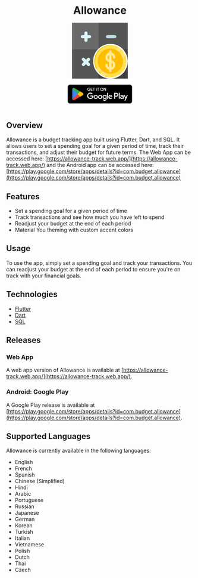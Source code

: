 <h1 align="center" style="font-size:28px; line-height:1"><b>Allowance</b></h1>

<a href="https://play.google.com/store/apps/details?id=com.budget.allowance">
  <div align="center">
    <img alt="Icon" src="promotional/icon.png" width="150px">
  </div>
</a>

<a href="https://play.google.com/store/apps/details?id=com.budget.allowance">
  <div align="center">
    <img alt="Icon" src="Promotional/google-play-badge.png" width="200px">
  </div>
</a>

## Overview
Allowance is a budget tracking app built using Flutter, Dart, and SQL. It allows users to set a spending goal for a given period of time, track their transactions, and adjust their budget for future terms. The Web App can be accessed here: [https://allowance-track.web.app/](https://allowance-track.web.app/) and the Android app can be accessed here: [https://play.google.com/store/apps/details?id=com.budget.allowance](https://play.google.com/store/apps/details?id=com.budget.allowance)

## Features
- Set a spending goal for a given period of time
- Track transactions and see how much you have left to spend
- Readjust your budget at the end of each period
- Material You theming with custom accent colors

## Usage
To use the app, simply set a spending goal and track your transactions. You can readjust your budget at the end of each period to ensure you're on track with your financial goals.

## Technologies
* [Flutter](https://flutter.dev/)
* [Dart](https://dart.dev/)
* [SQL](https://drift.simonbinder.eu/)

## Releases
### Web App
A web app version of Allowance is available at [https://allowance-track.web.app/](https://allowance-track.web.app/).
### Android: Google Play
A Google Play release is available at [https://play.google.com/store/apps/details?id=com.budget.allowance](https://play.google.com/store/apps/details?id=com.budget.allowance).

## Supported Languages
Allowance is currently available in the following languages:

- English
- French
- Spanish
- Chinese (Simplified)
- Hindi
- Arabic
- Portuguese
- Russian
- Japanese
- German
- Korean
- Turkish
- Italian
- Vietnamese
- Polish
- Dutch
- Thai
- Czech
